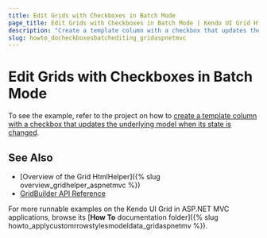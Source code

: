 ```yaml
---
title: Edit Grids with Checkboxes in Batch Mode
page_title: Edit Grids with Checkboxes in Batch Mode | Kendo UI Grid HtmlHelper
description: "Create a template column with а checkbox that updates the underlying model when its state is changed in a Kendo UI Grid in ASP.NET MVC applications."
slug: howto_docheckboxesbatchediting_gridaspnetmvc
---
```


# Edit Grids with Checkboxes in Batch Mode

To see the example, refer to the project on how to [create a template column with a checkbox that updates the underlying model when its state is changed](https://github.com/telerik/ui-for-aspnet-mvc-examples/tree/master/grid/checkboxes-batch-editing).

## See Also

* [Overview of the Grid HtmlHelper]({% slug overview_gridhelper_aspnetmvc %})
* [GridBuilder API Reference](../../../kendo-ui/api/Kendo.Mvc.UI.Fluent/GridBuilder)

For more runnable examples on the Kendo UI Grid in ASP.NET MVC applications, browse its [**How To** documentation folder]({% slug howto_applycustomrrowstylesmodeldata_gridaspnetmv %}).
